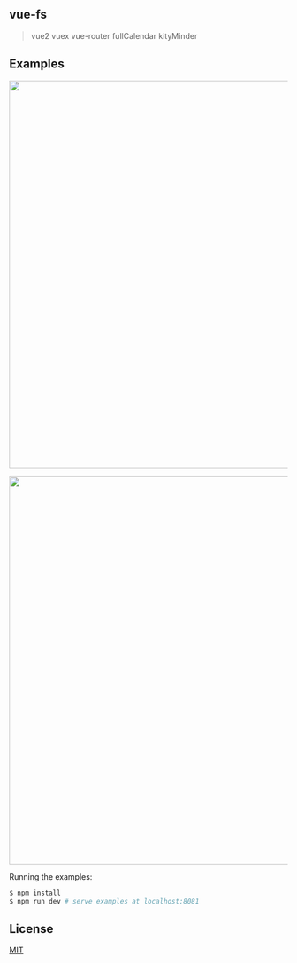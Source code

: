 
## vue-fs
> vue2 vuex vue-router fullCalendar kityMinder

## Examples
<p align="center">
  <img width="700px" src="http://omfocc16a.bkt.clouddn.com/fullCalendar1.png">
</p>

<p align="center">
  <img width="700px" src="http://omfocc16a.bkt.clouddn.com/kityMinder.png">
</p>

Running the examples:

``` bash
$ npm install
$ npm run dev # serve examples at localhost:8081
```

## License

[MIT](http://opensource.org/licenses/MIT)
